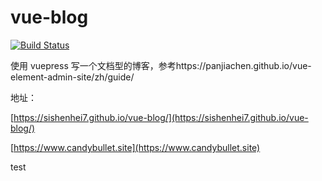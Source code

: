 # vue-blog

<p align="left">
  <a href="https://circleci.com/gh/sishenhei7/vue-blog"><img src="https://img.shields.io/circleci/project/github/sishenhei7/vue-blog.svg" alt="Build Status"></a>
</p>

使用 vuepress 写一个文档型的博客，参考https://panjiachen.github.io/vue-element-admin-site/zh/guide/

地址：

[https://sishenhei7.github.io/vue-blog/](https://sishenhei7.github.io/vue-blog/)

[https://www.candybullet.site](https://www.candybullet.site)

test
